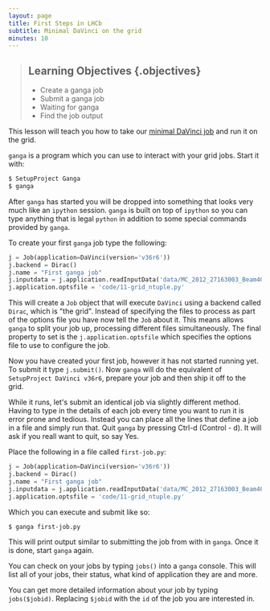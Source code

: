 ```yaml
---
layout: page
title: First Steps in LHCb
subtitle: Minimal DaVinci on the grid 
minutes: 10
---
```

> ## Learning Objectives {.objectives}
>
> * Create a ganga job
> * Submit a ganga job
> * Waiting for ganga
> * Find the job output

This lesson will teach you how to take our [minimal DaVinci
job](09-minimal-dv-job.html) and run it on the grid.

`ganga` is a program which you can use to interact with your grid
jobs. Start it with:

```bash
$ SetupProject Ganga
$ ganga
```

After `ganga` has started you will be dropped into something that
looks very much like an `ipython` session. `ganga` is built on top of
`ipython` so you can type anything that is legal `python` in addition
to some special commands provided by `ganga`.

To create your first `ganga` job type the following:

```python
j = Job(application=DaVinci(version='v36r6'))
j.backend = Dirac()
j.name = "First ganga job"
j.inputdata = j.application.readInputData('data/MC_2012_27163003_Beam4000GeV2012MagDownNu2.5Pythia8_Sim08e_Digi13_Trig0x409f0045_Reco14a_Stripping20NoPrescalingFlagged_ALLSTREAMS.DST.py')
j.application.optsfile = 'code/11-grid_ntuple.py'
```

This will create a `Job` object that will execute `DaVinci` using a
backend called `Dirac`, which is "the grid". Instead of specifying the
files to process as part of the options file you have now tell the
`Job` about it. This means allows `ganga` to split your job up,
processing different files simultaneously. The final property to set
is the `j.application.optsfile` which specifies the options file to
use to configure the job.

Now you have created your first job, however it has not started
running yet. To submit it type `j.submit()`. Now `ganga` will do the
equivalent of `SetupProject DaVinci v36r6`, prepare your job and then
ship it off to the grid.

While it runs, let's submit an identical job via slightly different
method. Having to type in the details of each job every time you want
to run it is error prone and tedious. Instead you can place all the
lines that define a job in a file and simply run that. Quit `ganga`
by pressing Ctrl-d (Control - d). It will ask if you reall want to
quit, so say Yes.

Place the following in a file called `first-job.py`:

```python
j = Job(application=DaVinci(version='v36r6'))
j.backend = Dirac()
j.name = "First ganga job"
j.inputdata = j.application.readInputData('data/MC_2012_27163003_Beam4000GeV2012MagDownNu2.5Pythia8_Sim08e_Digi13_Trig0x409f0045_Reco14a_Stripping20NoPrescalingFlagged_ALLSTREAMS.DST.py')
j.application.optsfile = 'code/11-grid_ntuple.py'
```

Which you can execute and submit like so:

```bash
$ ganga first-job.py
```

This will print output similar to submitting the job from with in
`ganga`. Once it is done, start `ganga` again.

You can check on your jobs by typing `jobs()` into a `ganga`
console. This will list all of your jobs, their status, what kind of
application they are and more.

You can get more detailed information about your job by typing
`jobs($jobid)`. Replacing `$jobid` with the `id` of the job you are
interested in.

